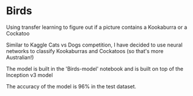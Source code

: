 # Birds
Using transfer learning to figure out if a picture contains a Kookaburra or a Cockatoo

Similar to Kaggle Cats vs Dogs competition, I have decided to use neural networks to classify Kookaburras and Cockatoos (so that's more Australian!)

The model is built in the 'Birds-model' notebook and is built on top of the Inception v3 model

The accuracy of the model is 96% in the test dataset.
